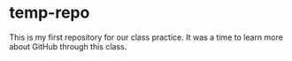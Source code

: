 # temp-repo
This is my first repository for our class practice.
It was a time to learn more about GitHub through this class.
